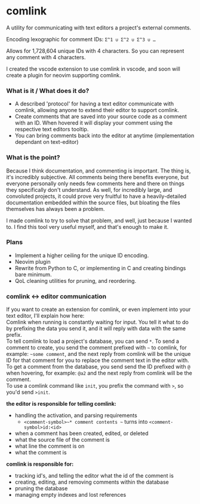 # comlink
A utility for communicating with text editors a project's external comments.

Encoding lexographic for comment IDs: `Σ^1 ∪ Σ^2 ∪ Σ^3 ∪ …`

Allows for 1,728,604 unique IDs with 4 characters. So you can represent any comment with 4 characters.

I created the vscode extension to use comlink in vscode, and soon will create a plugin for neovim supporting comlink.

### What is it / What does it do?
 - A described 'protocol' for having a text editor communicate with comlink, allowing anyone to extend their editor to support comlink.
 - Create comments that are saved into your source code as a comment with an ID. When hovered it will display your comment using the respective text editors tooltip.
 - You can bring comments back into the editor at anytime (implementation dependant on text-editor)

### What is the point?

Because I think documentation, and commenting is important. The thing is, it's incredibly subjective. All comments being there benefits everyone, but everyone personally only needs few comments here and there on things they specifically don't understand.
As well, for incredibly large, and convoluted projects, it could prove very fruitful to have a heavily-detailed documentation embedded within the source files, but bloating the files themselves has always been a problem.

I made comlink to try to solve that problem, and well, just because I wanted to. I find this tool very useful myself, and that's enough to make it.

### Plans
 - Implement a higher ceiling for the unique ID encoding.
 - Neovim plugin
 - Rewrite from Python to C, or implementing in C and creating bindings bare minimum.
 - QoL cleaning utilities for pruning, and reordering.


### comlink <-> editor communication
If you want to create an extension for comlink, or even implement into your text editor, I'll explain how here:<br>
Comlink when running is constantly waiting for input. You tell it what to do by prefixing the data you send it, and it will reply with data with the same prefix.<br>
To tell comlink to load a project's database, you can send `*`.
To send a comment to create, you send the comment prefixed with `~` to comlink, for example: `~some comment`, and the next reply from comlink will be the unique ID for that comment for you to replace the comment text in the editor with. <br>
To get a comment from the database, you send send the ID prefixed with `@` when hovering, for example: `@a2` and the next reply from comlink will be the comment.<br>
To use a comlink command like `init`, you prefix the command with `>`, so you'd send `>init`.<br>

**the editor is responsible for telling comlink:**
 - handling the activation, and parsing requirements
   - `<comment-symbol>~* comment contents ~` turns into `<comment-symbol>id:<id>`
 - when a comment has been created, edited, or deleted
 - what the source file of the comment is
 - what line the comment is on
 - what the comment is

**comlink is responsible for:**
 - tracking id's, and telling the editor what the id of the comment is
 - creating, editing, and removing comments within the database
 - pruning the database
 - managing empty indexes and lost references